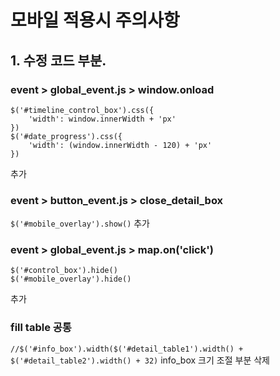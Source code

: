 # 모바일 적용시 주의사항

## 1. 수정 코드 부분.

### event > global_event.js > window.onload
```
$('#timeline_control_box').css({
    'width': window.innerWidth + 'px'
})
$('#date_progress').css({
    'width': (window.innerWidth - 120) + 'px'
})
```
추가
### event > button_event.js > close_detail_box
`$('#mobile_overlay').show()` 추가

### event > global_event.js > map.on('click')
```
$('#control_box').hide()
$('#mobile_overlay').hide()
```
추가

### fill table 공통
`//$('#info_box').width($('#detail_table1').width() + $('#detail_table2').width() + 32)`
info_box 크기 조절 부분 삭제